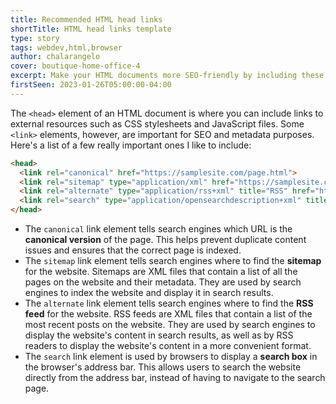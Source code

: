 ```yaml
---
title: Recommended HTML head links
shortTitle: HTML head links template
type: story
tags: webdev,html,browser
author: chalarangelo
cover: boutique-home-office-4
excerpt: Make your HTML documents more SEO-friendly by including these lines in your `<head>` element.
firstSeen: 2023-01-26T05:00:00-04:00
---
```


The `<head>` element of an HTML document is where you can include links to external resources such as CSS stylesheets and JavaScript files. Some `<link>` elements, however, are important for SEO and metadata purposes. Here's a list of a few really important ones I like to include:

```html
<head>
  <link rel="canonical" href="https://samplesite.com/page.html">
  <link rel="sitemap" type="application/xml" href="https://samplesite.com/sitemap.xml">
  <link rel="alternate" type="application/rss+xml" title="RSS" href="https://samplesite.com/rss.xml">
  <link rel="search" type="application/opensearchdescription+xml" title="Search" href="https://samplesite.com/search.xml">
</head>
```

- The `canonical` link element tells search engines which URL is the **canonical version** of the page. This helps prevent duplicate content issues and ensures that the correct page is indexed.
- The `sitemap` link element tells search engines where to find the **sitemap** for the website. Sitemaps are XML files that contain a list of all the pages on the website and their metadata. They are used by search engines to index the website and display it in search results.
- The `alternate` link element tells search engines where to find the **RSS feed** for the website. RSS feeds are XML files that contain a list of the most recent posts on the website. They are used by search engines to display the website's content in search results, as well as by RSS readers to display the website's content in a more convenient format.
- The `search` link element is used by browsers to display a **search box** in the browser's address bar. This allows users to search the website directly from the address bar, instead of having to navigate to the search page.
